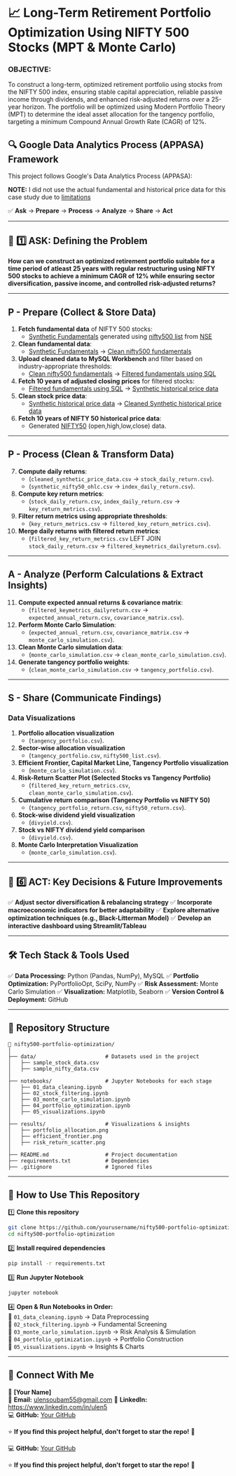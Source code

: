 # 📈 Long-Term Retirement Portfolio Optimization Using NIFTY 500 Stocks (MPT & Monte Carlo)
### OBJECTIVE:
To construct a long-term, optimized retirement portfolio using stocks from the NIFTY 500 index, ensuring stable capital appreciation, reliable passive income through dividends, and enhanced risk-adjusted returns over a 25-year horizon. The portfolio will be optimized using Modern Portfolio Theory (MPT) to determine the ideal asset allocation for the tangency portfolio, targeting a minimum Compound Annual Growth Rate (CAGR) of 12%.
## 🔍 Google Data Analytics Process (APPASA) Framework
This project follows Google's Data Analytics Process (APPASA):

**NOTE:** I did not use the actual fundamental and historical price data for this case study due to [limitations](docs/limitations.md)

✅ **Ask** → **Prepare** → **Process** → **Analyze** → **Share** → **Act**

---

## 🎯 1️⃣ ASK: Defining the Problem
**How can we construct an optimized retirement portfolio suitable for a time period of atleast 25 years with regular restructuring using NIFTY 500 stocks to achieve a minimum CAGR of 12% while ensuring sector diversification, passive income, and controlled risk-adjusted returns?**

---

## **P - Prepare (Collect & Store Data)**

1. **Fetch fundamental data** of NIFTY 500 stocks: 
   - [Synthetic Fundamentals](data/synthetic_fundamentals.csv) generated using [nifty500 list](data/nifty500_list.csv) from [NSE](https://nsearchives.nseindia.com/content/indices/ind_nifty500list.csv)
2. **Clean fundamental data**:
   - [Synthetic Fundamentals](data/synthetic_fundamentals.csv) → [Clean nifty500 fundamentals](data/cleaned_synthetic_fundamentals.csv)
3. **Upload cleaned data to MySQL Workbench** and filter based on industry-appropriate thresholds:
   -  [Clean nifty500 fundamentals](data/cleaned_synthetic_fundamentals.csv) → [Filtered fundamentals using SQL](data/sql_filtered_stocks114.csv)
4. **Fetch 10 years of adjusted closing prices** for filtered stocks:
   - [Filtered fundamentals using SQL](data/sql_filtered_stocks114.csv) → [Synthetic historical price data](data/synthetic_price_data.csv)
5. **Clean stock price data**:
   - [Synthetic historical price data](data/synthetic_price_data.csv) → [Cleaned Synthetic historical price data](data/cleaned_synthetic_price_data.csv)
6. **Fetch 10 years of NIFTY 50 historical price data**:
   - Generated [NIFTY50](data/synthetic_nifty50_ohlc.csv)  (open,high,low,close) data.

---

## **P - Process (Clean & Transform Data)**

7. **Compute daily returns**:
   - (`cleaned_synthetic_price_data.csv` → `stock_daily_return.csv`).
   - (`synthetic_nifty50_ohlc.csv` → `index_daily_return.csv`).
8. **Compute key return metrics**:
   - (`stock_daily_return.csv`, `index_daily_return.csv` → `key_return_metrics.csv`).
9. **Filter return metrics using appropriate thresholds**:
   - (`key_return_metrics.csv` → `filtered_key_return_metrics.csv`).
10. **Merge daily returns with filtered return metrics**:
    - (`filtered_key_return_metrics.csv` LEFT JOIN `stock_daily_return.csv` → `filtered_keymetrics_dailyreturn.csv`).

---

## **A - Analyze (Perform Calculations & Extract Insights)**

11. **Compute expected annual returns & covariance matrix**:
    - (`filtered_keymetrics_dailyreturn.csv` → `expected_annual_return.csv`, `covariance_matrix.csv`).
12. **Perform Monte Carlo Simulation**:
    - (`expected_annual_return.csv`, `covariance_matrix.csv` → `monte_carlo_simulation.csv`).
13. **Clean Monte Carlo simulation data**:
    - (`monte_carlo_simulation.csv` → `clean_monte_carlo_simulation.csv`).
14. **Generate tangency portfolio weights**:
    - (`clean_monte_carlo_simulation.csv` → `tangency_portfolio.csv`).

---

## **S - Share (Communicate Findings)**

### **Data Visualizations**
1. **Portfolio allocation visualization**
   - (`tangency_portfolio.csv`).
2. **Sector-wise allocation visualization**
   - (`tangency_portfolio.csv`, `nifty500_list.csv`).
3. **Efficient Frontier, Capital Market Line, Tangency Portfolio visualization**
   - (`monte_carlo_simulation.csv`).
4. **Risk-Return Scatter Plot (Selected Stocks vs Tangency Portfolio)**
   - (`filtered_key_return_metrics.csv`, `clean_monte_carlo_simulation.csv`).
5. **Cumulative return comparison (Tangency Portfolio vs NIFTY 50)**
   - (`tangency_portfolio_return.csv`, `nifty50_return.csv`).
6. **Stock-wise dividend yield visualization**
   - (`divyield.csv`).
7. **Stock vs NIFTY dividend yield comparison**
   - (`divyield.csv`).
8. **Monte Carlo Interpretation Visualization**
   - (`monte_carlo_simulation.csv`).

---

## 🚀 6️⃣ ACT: Key Decisions & Future Improvements
✅ **Adjust sector diversification & rebalancing strategy**
✅ **Incorporate macroeconomic indicators for better adaptability**
✅ **Explore alternative optimization techniques (e.g., Black-Litterman Model)**
✅ **Develop an interactive dashboard using Streamlit/Tableau**

---

## 🛠️ Tech Stack & Tools Used
✅ **Data Processing:** Python (Pandas, NumPy), MySQL
✅ **Portfolio Optimization:** PyPortfolioOpt, SciPy, NumPy
✅ **Risk Assessment:** Monte Carlo Simulation
✅ **Visualization:** Matplotlib, Seaborn
✅ **Version Control & Deployment:** GitHub

---

## 📂 Repository Structure
```
📂 nifty500-portfolio-optimization/
│
├── data/                      # Datasets used in the project
│   ├── sample_stock_data.csv
│   ├── sample_nifty_data.csv
│
├── notebooks/                 # Jupyter Notebooks for each stage
│   ├── 01_data_cleaning.ipynb
│   ├── 02_stock_filtering.ipynb
│   ├── 03_monte_carlo_simulation.ipynb
│   ├── 04_portfolio_optimization.ipynb
│   ├── 05_visualizations.ipynb
│
├── results/                   # Visualizations & insights
│   ├── portfolio_allocation.png
│   ├── efficient_frontier.png
│   ├── risk_return_scatter.png
│
├── README.md                  # Project documentation
├── requirements.txt           # Dependencies
├── .gitignore                 # Ignored files
```

---

## 🚀 How to Use This Repository

1️⃣ **Clone this repository**  
```bash
git clone https://github.com/yourusername/nifty500-portfolio-optimization.git
cd nifty500-portfolio-optimization
```

2️⃣ **Install required dependencies**  
```bash
pip install -r requirements.txt
```

3️⃣ **Run Jupyter Notebook**  
```bash
jupyter notebook
```

4️⃣ **Open & Run Notebooks in Order:**  
📌 `01_data_cleaning.ipynb` → Data Preprocessing  
📌 `02_stock_filtering.ipynb` → Fundamental Screening  
📌 `03_monte_carlo_simulation.ipynb` → Risk Analysis & Simulation  
📌 `04_portfolio_optimization.ipynb` → Portfolio Construction  
📌 `05_visualizations.ipynb` → Insights & Charts  

---

## 🤝 Connect With Me
👤 **[Your Name]**  
📧 **Email:** ulensoubam55@gmail.com
💼 **LinkedIn:** https://www.linkedin.com/in/ulen5  
💻 **GitHub:** [Your GitHub](https://github.com/yourusername)  

⭐ **If you find this project helpful, don't forget to star the repo!** 🚀

💻 **GitHub:** [Your GitHub](https://github.com/yourusername)  

⭐ **If you find this project helpful, don't forget to star the repo!** 🚀
